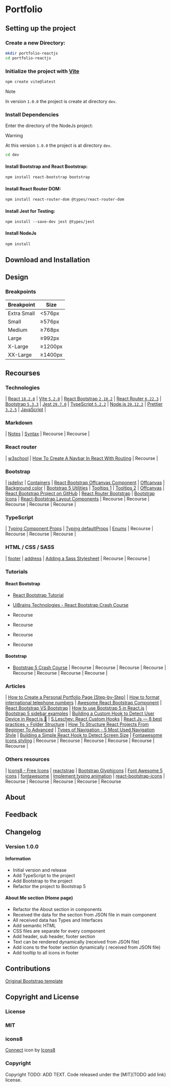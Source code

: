 # Portfolio
<!-- TODO 
Summarize the project
To begin writing a project description, many project managers decide to provide a brief summary of their proposed project. 
Consider including a description of your project's goals and what you want the project to accomplish. 
It's often beneficial to keep the introduction brief by limiting it to one paragraph, which eliminates wordiness and possible confusion. 
-->


## Setting up the project

### Create a new Directory:

```bash
mkdir portfolio-reactjs
cd portfolio-reactjs
```

### Initialize the project with [Vite](https://vitejs.dev/)

```bash
npm create vite@latest
```
> [!NOTE]  
> In version ```1.0.0``` the project is create at directory ```dev```.

### Install Dependencies

Enter the directory of the NodeJs project:

> [!WARNING] 
> At this version ```1.0.0``` the project is at directory ```dev```.

```bash
cd dev
```

#### Install Bootstrap and React Bootstrap:

```bash
npm install react-bootstrap bootstrap
```

#### Install React Router DOM:

```bash
npm install react-router-dom @types/react-router-dom
```

#### Install Jest for Testing:
```
npm install --save-dev jest @types/jest
```

#### Install NodeJs

```bash
npm install
```

## Download and Installation

<!-- TODO finish the section -->

## Design

### Breakpoints

| Breakpoint | Size |
|------------|------|
| Extra Small | <576px |
| Small       | ≥576px  |
| Medium     | ≥768px  |
| Large      | ≥992px  |
| X-Large    | ≥1200px |
| XX-Large   | ≥1400px |

<!-- TODO mansion the original theme -->

## Recourses

### Technologies

| [React ```18.2.0```](https://react.dev/)
| [Vite ```5.2.0```](https://vitejs.dev/)
| [React Bootstrap ```2.10.2```](https://react-bootstrap.netlify.app/)
| [React Router ```6.22.3```](https://reactrouter.com/)
| [Bootstrap ```5.3.3```](https://getbootstrap.com/)
| [Jest ```29.7.0```](https://jestjs.io/)
| [TypeScript ```5.2.2```](https://www.typescriptlang.org/)
| [Node.js ```20.12.2```](https://nodejs.org/en)
| [Prettier ```3.2.5```](https://prettier.io/)
| [JavaScript](https://www.javascript.com/) |

### Markdown

| [Notes](https://github.com/orgs/community/discussions/16925)
| [Syntax](https://github.com/dipree/github-markdown)
| Recourse
| Recourse |

### React router

| [w3school](https://www.w3schools.com/react/react_router.asp)
| [How To Create A Navbar In React With Routing](https://www.youtube.com/watch?v=SLfhMt5OUPI)
| Recourse |

### Bootstrap

| [jsdelivr](https://www.jsdelivr.com/package/npm/react-bootstrap)
| [Containers](https://getbootstrap.com/docs/5.3/examples/grid/#containers)
| [React Bootstrap Offcanvas Component](https://www.youtube.com/watch?v=Xm7w1NHQCB4)
| [Offcanvas](https://getbootstrap.com/docs/5.0/components/offcanvas/)
| [Background color](https://getbootstrap.com/docs/4.1/utilities/colors/)
| [Bootstrap 5 Utilities](https://www.w3schools.com/bootstrap5/bootstrap_utilities.php)
| [Tooltips 1](https://www.w3schools.com/bootstrap5/bootstrap_tooltip.php)
| [Tooltips 2](https://getbootstrap.com/docs/5.0/components/tooltips/)
| [Offcanvas](https://react-bootstrap.netlify.app/docs/components/navbar#brand)
| [React Bootstrap Project on GitHub](https://github.com/react-bootstrap/react-bootstrap)
| [React Router Bootstrap](https://www.npmjs.com/package/react-router-bootstrap)
| [Bootstrap Icons](https://icons.getbootstrap.com/#install)
| [React-Bootstrap Layout Components](https://www.youtube.com/watch?v=RaFN1KU6cDU)
| Recourse
| Recourse
| Recourse
| Recourse
| Recourse |

### TypeScript

| [Typing Component Props](https://react-typescript-cheatsheet.netlify.app/docs/basic/getting-started/basic_type_example/)
| [Typing defaultProps](https://react-typescript-cheatsheet.netlify.app/docs/basic/getting-started/default_props)
| [Enums](https://www.typescriptlang.org/docs/handbook/enums.html)
| Recourse
| Recourse
| Recourse
| Recourse |

### HTML / CSS / SASS

| [footer](https://developer.mozilla.org/en-US/docs/Web/HTML/Element/footer)
| [address](https://www.codecademy.com/resources/docs/html/semantic-html/address)
| [Adding a Sass Stylesheet](https://create-react-app.dev/docs/adding-a-sass-stylesheet/)
| Recourse
| Recourse |

### Tutorials

#### React Bootstrap

- [React Bootstrap Tutorial](https://www.youtube.com/watch?v=8pKjULHzs0s)
- [UiBrains Technologies - React Bootstrap Crash Course](https://www.youtube.com/watch?v=0SIuH7yHCpA&t=1396s)

- Recourse
- Recourse
- Recourse
- Recourse

#### Bootstrap

- [Bootstrap 5 Crash Course](https://www.youtube.com/watch?v=Jyvffr3aCp0&t=84s)
| Recourse
| Recourse
| Recourse
| Recourse
| Recourse
| Recourse
| Recourse
| Recourse |

### Articles

| [How to Create a Personal Portfolio Page [Step-by-Step]](https://blog.hubspot.com/website/html-projects-personal-portfolio)
| [How to format international telephone numbers](https://www.cm.com/en-gb/blog/how-to-format-international-telephone-numbers/#:~:text=The%20UK%20mobile%20phone%20number,all%20characters%20should%20be%20numeric.)
| [Awesome React Bootstrap Component](https://github.com/Hermanya/awesome-react-bootstrap-components)
| [React Bootstrap VS Bootstrap](https://www.linkedin.com/pulse/react-bootstrap-vs-bootsrap-comparison-nitsan-cohen/?trackingId=0s24d1NLzZv4HsIOHl90BQ%3D%3D)
| [How to use Bootstrap 5 in React.js](https://coreui.io/blog/bootstrap-react-tutorial-with-examples/)
| [Bootstrap 5 sidebar examples](https://dev.to/codeply/bootstrap-5-sidebar-examples-38pb)
| [Building a Custom Hook to Detect User Device in React.js 🚀](https://medium.com/@josephat94/building-a-custom-hook-to-detect-user-device-in-react-js-e4dd6e0d2d9c)
| [S.Leschev: React Custom Hooks](https://github.com/sergeyleschev/react-custom-hooks)
| [React Js — 8 best practices + Folder Structure](https://medium.com/@kthamodaran/react-8-best-practices-folder-structure-5dbda48a69e)
| [How To Structure React Projects From Beginner To Advanced](https://blog.webdevsimplified.com/2022-07/react-folder-structure/)
| [Types of Navigation - 5 Most Used Navigation Style](https://www.youtube.com/watch?v=ci3ysyOBMGI)
| [Building a Simple React Hook to Detect Screen Size](https://medium.com/@josephat94/building-a-simple-react-hook-to-detect-screen-size-404a867fa2d2)
| [Fontawesome Icons styling](https://docs.fontawesome.com/web/use-with/react/style)
| Recourse
| Recourse
| Recourse
| Recourse
| Recourse
| Recourse |

### Others resources

| [Icons8 - Free Icons](https://icons8.com/icons)
| [reactstrap](https://github.com/reactstrap/reactstrap)
| [Bootstrap Glyphicons](https://www.w3schools.com/icons/bootstrap_icons_glyphicons.asp)
| [Font Awesome 5 icons](https://www.w3schools.com/icons/fontawesome5_intro.asp)
| [fontawesome](https://fontawesome.com/)
| [Implement typing animation](https://blog.logrocket.com/3-ways-implement-typing-animation-react/)
| [react-bootstrap-icons](https://www.npmjs.com/package/react-bootstrap-icons)
| Recourse
| Recourse
| Recourse
| Recourse
| Recourse

## About
<!-- TODO write something for about section
Define the purpose
The next part of an effective project description is to describe your intentions for creating the project. Try to define the purpose of your project and the problem it addresses by describing how the project affects the success of the organization for which you work. Some project managers may decide to explain how the project meets one of their company's business goals, which may entice stakeholders or sponsors.

Describe your goals
It's also important to describe the desired goals of your project that you hope to achieve after its successful completion. Try to make these specific and relevant to the project's content by including measurable and achievable goals that allow you to track your team's progress. It can be helpful to identify the way in which you plan to measure the success of the project's deliverables. Consider establishing a deadline for each goal, listing these in the project description and recording the potential benefits upon completion of the project's goals.

Identify possible limitations
Another helpful step that allows you to establish contingency plans is describing the limits of your project based on the needs and expectations of its stakeholders. This can help you prepare for and navigate potentials problems that arise. A project's limitations might change throughout each of its phases, so it's important to adjust this section as needed throughout.

Determine your approach
For this section, you might collaborate with your team to determine how you want to approach the project. After accomplishing this, try to select, approve and describe an effective method for completing the work that the project requires. Consider dividing the project into phases and describing any technologies or techniques that can help you complete each step.

-->

## Feedback

<!-- TODO 
Ask for feedback
After writing a draft of your project description, consider asking a team member or manager to review it. They may discover specific areas of improvement or provide general feedback on the entire document. You can also present the project description to certain stakeholders and ask them to describe the project in their own words. This can help you determine whether your summary of the project is clear and accurate.
-->

## Changelog

### Version 1.0.0

#### Information
- Initial version and release
- Add TypeScript to the project
- Add Bootstrap to the project
- Refactor the project to Bootstrap 5

#### About Me section (Home page)
- Refactor the About section in components
- Received the data for the section from JSON file in main component
- All received data has Types and Interfaces
- Add semantic HTML
- CSS files are separate for every component
- Add header, sub header, footer section
- Text can be rendered dynamically (received from JSON file) 
- Add icons to the footer section dynamically ( received from JSON file)
- Add tooltip to all icons in footer


## Contributions

[Original Bootstrap template](https://github.com/technext/resume-bootstrap4)

## Copyright and License

<!-- TODO -->

### License

### MIT
<!-- TODO -->

### icons8
<a target="_blank" href="https://icons8.com/icon/iEcO79LNDIgV/connect">Connect</a> icon by <a target="_blank" href="https://icons8.com">Icons8</a>

### Copyright

<!-- TODO -->
Copyright TODO: ADD TEXT. Code released under the [MIT](TODO add link) license.